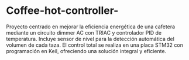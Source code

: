 # Coffee-hot-controller-
Proyecto centrado en mejorar la eficiencia energética de una cafetera mediante un circuito dimmer AC con TRIAC y controlador PID de temperatura. Incluye sensor de nivel para la detección automática del volumen de cada taza. El control total se realiza en una placa STM32 con programación en Keil, ofreciendo una solución integral y eficiente.
